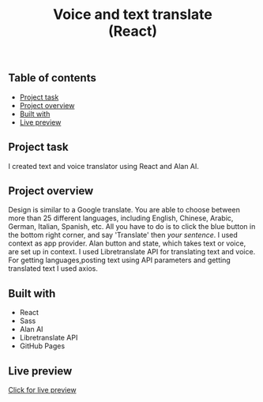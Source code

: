 <h1 align="center">
  Voice and text translate <br/> 
  (React)
</h1>
<br>

## Table of contents

- [Project task](#project-task)
- [Project overview](#project-overview)
- [Built with](#built-with)
- [Live preview](#live-preview)

## Project task

I created text and voice translator using React and Alan AI.

## Project overview

Design is similar to a Google translate. You are able to choose between more than 25 different languages, including English, Chinese, Arabic, German, Italian, Spanish, etc. All you have to do is to click the blue button in the bottom right corner, and say 'Translate' then _your sentence_. I used context as app provider. Alan button and state, which takes text or voice, are set up in context. I used Libretranslate API for translating text and voice. For getting languages,posting text using API parameters and getting translated text I used axios.

## Built with

- React
- Sass
- Alan AI
- Libretranslate API
- GitHub Pages

## Live preview

[Click for live preview](https://JEKO10.github.io/Voice-and-text-translate)
